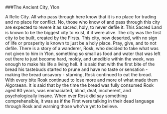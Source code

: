 ###The Ancient City, Ylon

A Relic City. All who pass through here know that it is no place for trading and no place for conflict. No, those who know of and pass through this city are expected to revere it as sacred, holy, to never defile it. This Sacred Land is known to be the biggest city to exist, if it were alive.
The city was the first city to be built, created by the Firsts. This city, now deserted, with no sign of life or prosperity is known to just be a holy place. Pray, give, and to not defile. 
There is a story of a wanderer, Rosk, who decided to take what was not given to him in Ylon, something so small as food and water that was left out there to just become hard, moldy, and unedible within the week, was enough to make his life a living hell. It is said that with the first bite of the bread his tastebuds started to prune and have no taste or sensation - making the bread unsavory - starving, Rosk continued to eat the bread. With every bite Rosk continued to lose more and more of what made them Algoraean. It is said that by the time the bread was fully consumed Rosk aged 80 years, was emmaciated, blind, deaf, incoherent, and psychologically insane. When ever Rosk did say something comprehensible, it was as if the First were talking in their dead language through Rosk and warning those who've yet to believe.